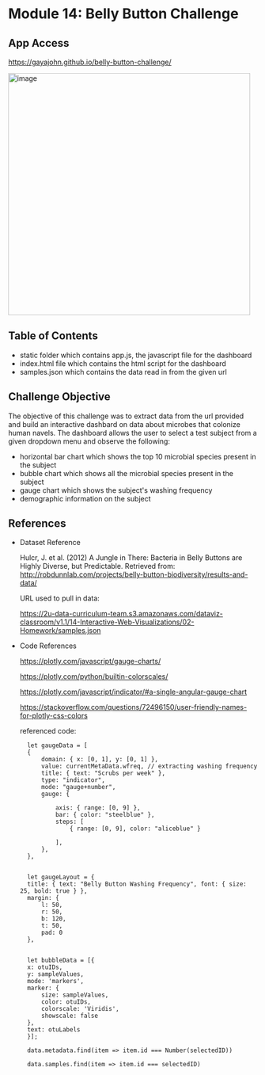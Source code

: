 # Module 14: Belly Button Challenge

## App Access

https://gayajohn.github.io/belly-button-challenge/

<img width="489" alt="image" src="https://github.com/gayajohn/belly-button-challenge/assets/135036996/512b26d4-4443-402c-b349-038af2611a89">


## Table of Contents

- static folder which contains app.js, the javascript file for the dashboard
- index.html file which contains the html script for the dashboard
- samples.json which contains the data read in from the given url

## Challenge Objective

The objective of this challenge was to extract data from the url provided and build an interactive dashbard on data about microbes that colonize human navels. The dashboard allows the user to select a test subject from a given dropdown menu and observe the following:

- horizontal bar chart which shows the top 10 microbial species present in the subject
- bubble chart which shows all the microbial species present in the subject
- gauge chart which shows the subject's washing frequency
- demographic information on the subject

## References

- Dataset Reference

    Hulcr, J. et al. (2012) A Jungle in There: Bacteria in Belly Buttons are Highly Diverse, but Predictable. Retrieved from: http://robdunnlab.com/projects/belly-button-biodiversity/results-and-data/

    URL used to pull in data:

    https://2u-data-curriculum-team.s3.amazonaws.com/dataviz-classroom/v1.1/14-Interactive-Web-Visualizations/02-Homework/samples.json

- Code References

    https://plotly.com/javascript/gauge-charts/

    https://plotly.com/python/builtin-colorscales/

    https://plotly.com/javascript/indicator/#a-single-angular-gauge-chart

    https://stackoverflow.com/questions/72496150/user-friendly-names-for-plotly-css-colors

    referenced code:

        let gaugeData = [
        {
            domain: { x: [0, 1], y: [0, 1] },
            value: currentMetaData.wfreq, // extracting washing frequency
            title: { text: "Scrubs per week" },
            type: "indicator",
            mode: "gauge+number",
            gauge: {
                
                axis: { range: [0, 9] }, 
                bar: { color: "steelblue" },
                steps: [
                    { range: [0, 9], color: "aliceblue" }
                   
                ],
            },
        },


        let gaugeLayout = {
        title: { text: "Belly Button Washing Frequency", font: { size: 25, bold: true } },
        margin: {
            l: 50,
            r: 50,
            b: 120,
            t: 50,
            pad: 0
        },
    

        let bubbleData = [{
        x: otuIDs,
        y: sampleValues,
        mode: 'markers',
        marker: {
            size: sampleValues,
            color: otuIDs,
            colorscale: 'Viridis',
            showscale: false
        },
        text: otuLabels
        }];

        data.metadata.find(item => item.id === Number(selectedID))

        data.samples.find(item => item.id === selectedID)
